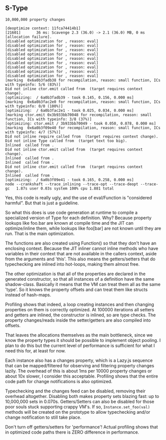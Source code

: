 S-Type
------

`10,000,000 property changes`
```
[deoptimize context: 11fca74414b1]
[21601]       36 ms: Scavenge 2.3 (36.0) -> 2.1 (36.0) MB, 0 ms [allocation failure].
[disabled optimization for , reason: eval]
[disabled optimization for , reason: eval]
[disabled optimization for , reason: eval]
[disabled optimization for , reason: eval]
[disabled optimization for , reason: eval]
[disabled optimization for , reason: eval]
[disabled optimization for , reason: eval]
[disabled optimization for , reason: eval]
[disabled optimization for , reason: eval]
[marking  0x6a0b3fadb38 for recompilation, reason: small function, ICs with typeinfo: 5/6 (83%)]
Did not inline ctor.emit called from  (target requires context change).
[optimizing:  / 6a0b3fadb39 - took 0.145, 0.156, 0.000 ms]
[marking  0x6a0b3fac2e0 for recompilation, reason: small function, ICs with typeinfo: 0/0 (100%)]
[optimizing:  / 6a0b3fac2e1 - took 0.025, 0.034, 0.000 ms]
[marking ctor.emit 0x3b933bb70048 for recompilation, reason: small function, ICs with typeinfo: 3/8 (37%)]
[optimizing: ctor.emit / 3b933bb70049 - took 0.050, 0.078, 0.000 ms]
[marking  0x6a0b3f09e40 for recompilation, reason: small function, ICs with typeinfo: 4/7 (57%)]
Did not inline require called from  (target requires context change).
Did not inline Type called from  (target text too big).
Inlined  called from .
Did not inline ctor.emit called from  (target requires context change).
Inlined  called from .
Inlined  called from .
Did not inline ctor.emit called from  (target requires context change).
Inlined  called from .
[optimizing:  / 6a0b3f09e41 - took 0.165, 0.258, 0.000 ms]
node --crankshaft --trace_inlining --trace-opt --trace-deopt --trace-gc   1.87s user 0.03s system 100% cpu 1.881 total
```

Yes, this code is really ugly, and the use of eval/Function is
"considered harmful". But that is just a guideline.

So what this does is use code generation at runtime to compile
a specialized version of Type for each definition. Why? Because
property lookups like foo.bar are known at compile time and the
JIT can optimize/inline them, while lookups like foo[bar] are not
known until they are run. That is the main optimization.

The functions are also created using Function() so that they don't
have an enclosing context. Because the JIT inliner cannot inline
methods who have variables in their context that are not available
in the callers context, aside from the arguments and 'this'. This
also means the getters/setters that do typechecking are inlined
into hot-loops, making them almost free.

The other optimization is that all of the properties are declared
in the generated constructor, so that all instances of a definition
have the same shadow-class. Basically it means that the VM can treat
them all as the same 'type'. So it knows the property offsets and
can treat them like structs instead of hash-maps.

Profiling shows that indeed, a loop creating instances and then
changing properties on them is correctly optimized. At 100000 iterations
all setters and getters are inlined, the constructor is inlined, so are
type checks. The property changes/reads inside the setter/getters
are also compiled into offsets.

That leaves the allocations themselves as the main bottleneck,
since we know the property types it should be possible to
implement object pooling. I plan to do this but the current
level of performance is sufficient for what I need this for,
at least for now.

Each instance also has a changes property, which is a Lazy.js
sequence that can be mapped/filtered for observing and filtering
property changes lazily. The overhead of this is about 1ms per 10000
property changes or about 10x slower, I consider this acceptable.
Profiling shows that the entire code path for change notifications
is also optimized.

Typechecking and the changes feed can be disabled, removing their
overhead altogether. Disabling both makes property sets blazing
fast: up to 10,000,000 sets in 0.070s. Getters/Setters can also be
disabled for those poor souls stuck supporting crappy VM's. If so,
`Instance.set_foo(val)` methods will be created on the prototype to
allow typechecking and/or change notification to still take place.

Don't turn off getters/setters for 'performance'! Actual profiling shows
that in optimized code paths there is ZERO difference in performance.
